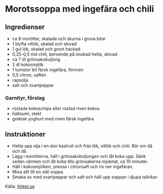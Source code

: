 # Morotssoppa med ingefära och chili

## Ingredienser

* ca 8 morötter, skalade och skurna i grova bitar
* 1 klyfta vitlök, skalad och skivad
* 1 gul lök, skalad och grovt hackad
* 0,25-0,5 röd chili, beroende på önskad hetta, skivad
* ca 7 dl grönsaksbuljong
* 2 dl kokosmjölk
* 1 tumstor bit färsk ingefära, finriven
* 0,5 citron, saften
* rapsolja
* salt och svartpeppar

### Garnityr, förslag
* rostade kokoschips eller rostad riven kokos
* halloumi, stekt
* grekisk yoghurt med riven färsk ingefära

## Instruktioner

* Hetta upp olja i en stor kastrull och fräs lök, vitlök och chili. Rör om då och då.
* Lägg i morötterna, häll i grönsaksbuljongen och låt koka upp. Sänk sedan värmen och låt koka tills grönsakerna mjuknat, ca 10 minuter.
* Häll i kokosmjölken, pressa i citronsaft och riv ner ingefäran. 
* Mixa allt till en slät soppa.
* Smaka av med svartpeppar och salt och häll upp soppan i djupa tallrikar.

Källa: [Köket.se](https://www.koket.se/morotssoppa-med-ingefara-och-chili)